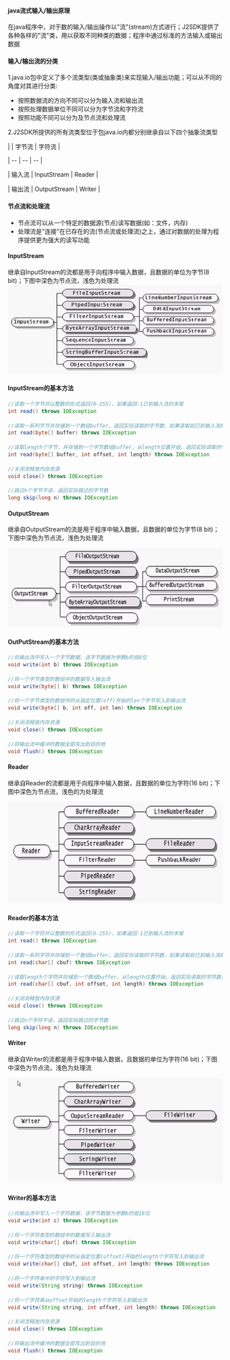 #### java流式输入/输出原理
在java程序中，对于数的输入/输出操作以"流"(stream)方式进行；J2SDK提供了各种各样的"流"类，用以获取不同种类的数据；程序中通过标准的方法输入或输出数据


#### 输入/输出流的分类
1.java.io包中定义了多个流类型(类或抽象类)来实现输入/输出功能；可以从不同的角度对其进行分类:

+ 按照数据流的方向不同可以分为输入流和输出流
+ 按照处理数据单位不同可以分为字节流和字符流
+ 按照功能不同可以分为及节点流和处理流

2.J2SDK所提供的所有流类型位于包java.io内都分别继承自以下四个抽象流类型

|   | 字节流 | 字符流 |

| -- | -- | -- |

| 输入流 | InputStream |  Reader |

| 输出流 | OutputStream | Writer | 

#### 节点流和处理流

+ 节点流可以从一个特定的数据源(节点)读写数据(如：文件，内存)
+ 处理流是"连接"在已存在的流(节点流或处理流)之上，通过对数据的处理为程序提供更为强大的读写功能

#### InputStream

继承自InputStream的流都是用于向程序中输入数据，且数据的单位为字节(8 bit)；下图中深色为节点流，浅色为处理流
![](.流_images/851ef0fd.png)

#### InputStream的基本方法
```java
//读取一个字节并以整数的形式返回(0-255)，如果返回-1已到输入流的末尾
int read() throws IOException

//读取一系列字节并存储到一个数组buffer，返回实际读取的字节数，如果读取前已到输入流的末尾返回-1
int read(byte[] buffer) throws IOException

//读取length个字节，并存储到一个字节数组buffer，从length位置开始，返回实际读取的字节数，如果读取前已到输入流的末尾返回-1
int read(byte[] buffer, int offset, int length) throws IOException

//关闭流释放内存资源
void close() throws IOException

//跳过n个字节不读，返回实际跳过的字节数
long skip(long n) throws IOException
```


#### OutputStream
继承自OutputStream的流是用于程序中输入数据，且数据的单位为字节(8 bit)；下图中深色为节点流，浅色为处理流

![](.流_images/fc779f9a.png)


#### OutPutStream的基本方法
```java
//向输出流中写入一个字节数据，该字节数据为参数b的低8位
void write(int b) throws IOException

//将一个字节类型的数组中的数据写入输出流
void write(byte[] b) throws IOException

//将一个字节类型的数组中的从指定位置(off)开始的len个字节写入到输出流
void write(byte[] b, int off, int len) throws IOException

//关闭流释放内存资源
void close() throws IOException

//将输出流中缓冲的数据全部写出到目的地
void flush() throws IOException
```


#### Reader
继承自Reader的流都是用于向程序中输入数据，且数据的单位为字符(16 bit)；下图中深色为节点流，浅色的为处理流

![](.流_images/7ecf23b7.png)


#### Reader的基本方法
```java
//读取一个字符并以整数的形式返回(0-255)，如果返回-1已到输入流的末尾
int read() throws IOException

//读取一系列字符并存储到一个数组buffer，返回实际读取的字符数，如果读取前已到输入流的末尾返回-1
int read(char[] cbuf) throws IOException

//读取length个字符并存储到一个数组buffer，从length位置开始，返回实际读取的字符数，如果读取前已到输入流的末尾返回-1
int read(char[] cbuf, int offset, int length) throws IOException

//关闭流释放内存资源
void close() throws IOException

//跳过n个字符不读，返回实际跳过的字节数
long skip(long n) throws IOException
```


#### Writer
继承自Writer的流都是用于程序中输入数据，且数据的单位为字符(16 bit)；下图中深色为节点流，浅色为处理流

![](.流_images/45a73159.png)


#### Writer的基本方法
```java
//向输出流中写入一个字符数据，该字节数据为参数b的低16位
void write(int c) throws IOException

//将一个字符类型的数组中的数据写入输出流
void write(char[] cbuf) throws IOException

//将一个字符类型的数组中的从指定位置(offset)开始的length个字符写入到输出流
void write(char[] cbuf, int offset, int length) throws IOException

//将一个字符串中的字符写入到输出流
void write(String string) throws IOException

//将一个字符串从offset开始的length个字符写入到输出流
void write(String string, int offset, int length) throws IOException

//关闭流释放内存资源
void close() throws IOException

//将输出流中缓冲的数据全部写出到目的地
void flush() throws IOException
```   



